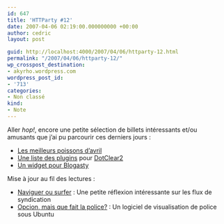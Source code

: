 ```yaml
---
id: 647
title: 'HTTParty #12'
date: 2007-04-06 02:19:00.000000000 +00:00
author: cedric
layout: post

guid: http://localhost:4000/2007/04/06/httparty-12.html
permalink: "/2007/04/06/httparty-12/"
wp_crosspost_destination:
- akyrho.wordpress.com
wordpress_post_id:
- '713'
categories:
- Non classé
kind:
- Note
---
```

Aller _hop!_, encore une petite sélection de billets intéressants et/ou amusants que j’ai pu parcourir ces derniers jours :

  * [Les meilleurs poissons d’avril](http://blog.aysoon.com/index.php/2007/04/02/167-les-meilleures-poissons-d-avril-2007-de-la-blogosphere)
  * [Une liste des plugins](http://plugins-dotclear.geeek.org/) pour [DotClear2](http://www.dotclear.net/)
  * [Un widget pour Blogasty](http://bleebot.com/blog/index.php/2007/04/03/147-la-widget-de-blogasty)

Mise à jour au fil des lectures :

  * [Naviguer ou surfer](http://franck.paul.free.fr/dotclear/?2007/04/06/963-naviguer-ou-surfer) : Une petite réflexion intéressante sur les flux de syndication
  * [Opcion, mais que fait la police?](http://blog.racoon97.net/index.php?2007/04/06/92-opcion-mais-que-fait-la-police) : Un logiciel de visualisation de police sous Ubuntu